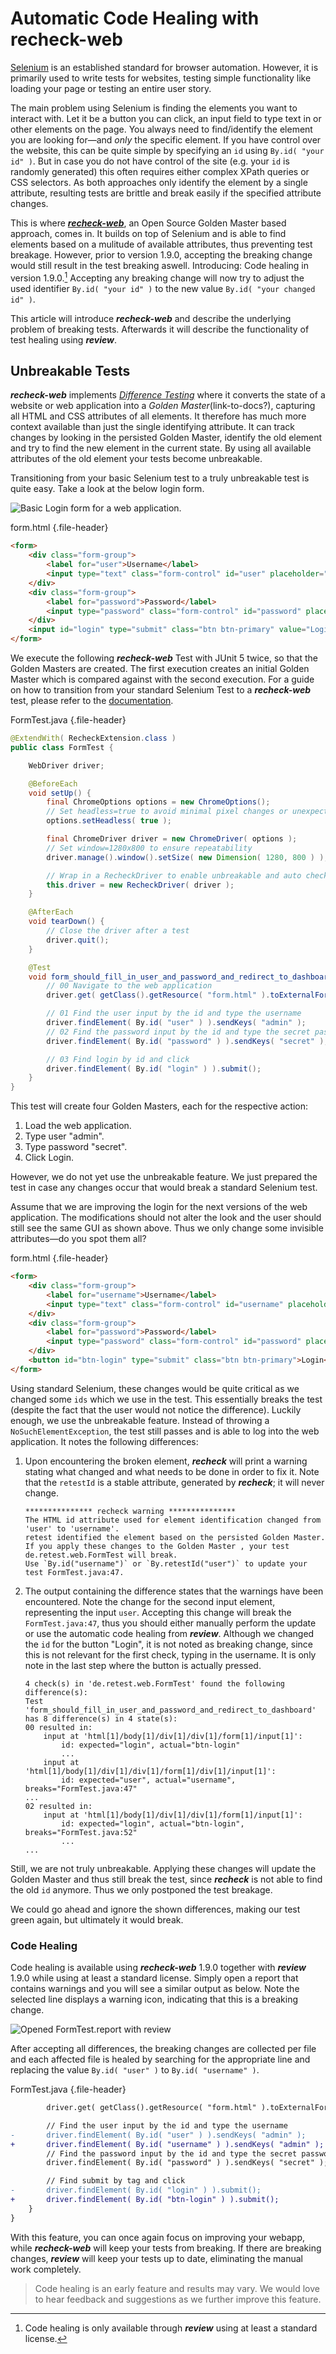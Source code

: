 # Automatic Code Healing with recheck-web

[Selenium](https://selenium.dev/) is an established standard for browser automation. However, it is primarily used to write tests for websites, testing simple functionality like loading your page or testing an entire user story. 

The main problem using Selenium is finding the elements you want to interact with. Let it be a button you can click, an input field to type text in or other elements on the page. You always need to find/identify the element you are looking for&mdash;and *only* the specific element. If you have control over the website, this can be quite simple by specifying an `id` using `By.id( "your id" )`. But in case you do not have control of the site (e.g. your `id` is randomly generated) this often requires either complex XPath queries or CSS selectors. As both approaches only identify the element by a single attribute, resulting tests are brittle and break easily if the specified attribute changes.

This is where [***recheck-web***](https://github.com/retest/recheck-web), an Open Source Golden Master based approach, comes in. It builds on top of Selenium and is able to find elements based on a mulitude of available attributes, thus preventing test breakage. However, prior to version 1.9.0, accepting the breaking change would still result in the test breaking aswell. Introducing: Code healing in version 1.9.0.[^1] Accepting any breaking change will now try to adjust the used identifier `By.id( "your id" )` to the new value `By.id( "your changed id" )`.

This article will introduce ***recheck-web*** and describe the underlying problem of breaking tests. Afterwards it will describe the functionality of test healing using ***review***.

## Unbreakable Tests

***recheck-web*** implements [*Difference Testing*](https://docs.retest.de/recheck/introduction/) where it converts the state of a website or web application into a *Golden Master*(link-to-docs?), capturing all HTML and CSS attributes of all elements. It therefore has much more context available than just the single identifying attribute. It can track changes by looking in the persisted Golden Master, identify the old element and try to find the new element in the current state. By using all available attributes of the old element your tests become unbreakable.

Transitioning from your basic Selenium test to a truly unbreakable test is quite easy. Take a look at the below login form.

![Basic Login form for a web application.](assets/images/form.png)

form.html {.file-header}
```html
<form>
    <div class="form-group">
        <label for="user">Username</label>
        <input type="text" class="form-control" id="user" placeholder="Username">
    </div>
    <div class="form-group">
        <label for="password">Password</label>
        <input type="password" class="form-control" id="password" placeholder="Password">
    </div>
    <input id="login" type="submit" class="btn btn-primary" value="Login">
</form>
```

We execute the following ***recheck-web*** Test with JUnit 5 twice, so that the Golden Masters are created. The first execution creates an initial Golden Master which is compared against with the second execution. For a guide on how to transition from your standard Selenium Test to a ***recheck-web*** test, please refer to the [documentation](https://docs.retest.de/recheck-web/introduction/usage/).

FormTest.java {.file-header}
```java
@ExtendWith( RecheckExtension.class )
public class FormTest {

	WebDriver driver;

	@BeforeEach
	void setUp() {
		final ChromeOptions options = new ChromeOptions();
		// Set headless=true to avoid minimal pixel changes or unexpected input 
		options.setHeadless( true );

		final ChromeDriver driver = new ChromeDriver( options );
		// Set window=1280x800 to ensure repeatability
		driver.manage().window().setSize( new Dimension( 1280, 800 ) );

		// Wrap in a RecheckDriver to enable unbreakable and auto checking
		this.driver = new RecheckDriver( driver );
	}

	@AfterEach
	void tearDown() {
		// Close the driver after a test
		driver.quit();
	}

	@Test
	void form_should_fill_in_user_and_password_and_redirect_to_dashboard() throws Exception {
		// 00 Navigate to the web application
		driver.get( getClass().getResource( "form.html" ).toExternalForm() );

		// 01 Find the user input by the id and type the username
		driver.findElement( By.id( "user" ) ).sendKeys( "admin" );
		// 02 Find the password input by the id and type the secret password
		driver.findElement( By.id( "password" ) ).sendKeys( "secret" );

		// 03 Find login by id and click
		driver.findElement( By.id( "login" ) ).submit();
	}
}
```

This test will create four Golden Masters, each for the respective action:

1. Load the web application.
2. Type user "admin".
3. Type password "secret".
4. Click Login.

However, we do not yet use the unbreakable feature. We just prepared the test in case any changes occur that would break a standard Selenium test.

Assume that we are improving the login for the next versions of the web application. The modifications should not alter the look and the user should still see the same GUI as shown above. Thus we only change some invisible attributes&mdash;do you spot them all?

form.html {.file-header}
```html
<form>
    <div class="form-group">
        <label for="username">Username</label>
        <input type="text" class="form-control" id="username" placeholder="Username">
    </div>
    <div class="form-group">
        <label for="password">Password</label>
        <input type="password" class="form-control" id="password" placeholder="Password">
    </div>
    <button id="btn-login" type="submit" class="btn btn-primary">Login</button>
</form>
```

Using standard Selenium, these changes would be quite critical as we changed some `ids` which we use in the test. This essentially breaks the test (despite the fact that the user would not notice the difference). Luckily enough, we use the unbreakable feature. Instead of throwing a `NoSuchElementException`, the test still passes and is able to log into the web application. It notes the following differences:

1. Upon encountering the broken element, ***recheck*** will print a warning stating what changed and what needs to be done in order to fix it. Note that the `retestId` is a stable attribute, generated by ***recheck***; it will never change.

    ```plaintext
    *************** recheck warning ***************
    The HTML id attribute used for element identification changed from 'user' to 'username'.
    retest identified the element based on the persisted Golden Master.
    If you apply these changes to the Golden Master , your test de.retest.web.FormTest will break.
    Use `By.id("username")` or `By.retestId("user")` to update your test FormTest.java:47.
    ```
2. The output containing the difference states that the warnings have been encountered. Note the change for the second input element, representing the input `user`. Accepting this change will break the `FormTest.java:47`, thus you should either manually perform the update or use the automatic code healing from ***review***. Although we changed the `id` for the button "Login", it is not noted as breaking change, since this is not relevant for the first check, typing in the username. It is only note in the last step where the button is actually pressed.

    ```plaintext
    4 check(s) in 'de.retest.web.FormTest' found the following difference(s):
    Test 'form_should_fill_in_user_and_password_and_redirect_to_dashboard' has 8 difference(s) in 4 state(s):
    00 resulted in:
    	input at 'html[1]/body[1]/div[1]/div[1]/form[1]/input[1]':
    		id: expected="login", actual="btn-login"
    		...
    	input at 'html[1]/body[1]/div[1]/div[1]/form[1]/div[1]/input[1]':
    		id: expected="user", actual="username", breaks="FormTest.java:47"
    ...
    02 resulted in:
        input at 'html[1]/body[1]/div[1]/div[1]/form[1]/input[1]':
            id: expected="login", actual="btn-login", breaks="FormTest.java:52"
            ...
    ...
    ```
   
Still, we are not truly unbreakable. Applying these changes will update the Golden Master and thus still break the test, since ***recheck*** is not able to find the old `id` anymore. Thus we only postponed the test breakage. 

We could go ahead and ignore the shown differences, making our test green again, but ultimately it would break.

### Code Healing

Code healing is available using ***recheck-web*** 1.9.0 together with ***review*** 1.9.0 while using at least a standard license. Simply open a report that contains warnings and you will see a similar output as below. Note the selected line displays a warning icon, indicating that this is a breaking change.

![Opened `FormTest.report` with ***review***](assets/images/review-healing.png)

After accepting all differences, the breaking changes are collected per file and each affected file is healed by searching for the appropriate line and replacing the value `By.id( "user" )` to `By.id( "username" )`.

FormTest.java {.file-header}
```diff
        driver.get( getClass().getResource( "form.html" ).toExternalForm() );

        // Find the user input by the id and type the username
-       driver.findElement( By.id( "user" ) ).sendKeys( "admin" );
+       driver.findElement( By.id( "username" ) ).sendKeys( "admin" );
        // Find the password input by the id and type the secret password
        driver.findElement( By.id( "password" ) ).sendKeys( "secret" );

        // Find submit by tag and click
-       driver.findElement( By.id( "login" ) ).submit();
+       driver.findElement( By.id( "btn-login" ) ).submit();
    }
}
```

With this feature, you can once again focus on improving your webapp, while ***recheck-web*** will keep your tests from breaking. If there are breaking changes, ***review*** will keep your tests up to date, eliminating the manual work completely.

> Code healing is an early feature and results may vary. We would love to hear feedback and suggestions as we further improve this feature.

[^1]: Code healing is only available through ***review*** using at least a standard license.

